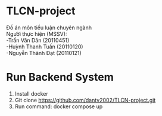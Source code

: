 # TLCN-project
Đồ án môn tiểu luận chuyên ngành </br>
Người thực hiện (MSSV): </br>
-Trần Văn Dân (20110451) </br>
-Huỳnh Thanh Tuấn (20110120) </br>
-Nguyễn Thành Đạt (20110121) </br>

#
# Run Backend System
 1. Install docker
 2. Git clone https://github.com/dantv2002/TLCN-project.git
 3. Run command: docker compose up
